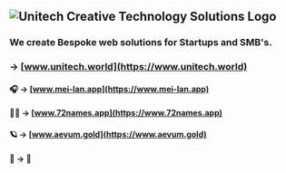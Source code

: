 
## ![Unitech Creative Technology Solutions Logo](https://www.unitech.world/images/dark-logo.svg)

### We create Bespoke web solutions for Startups and SMB's.


### &rarr; [www.unitech.world](https://www.unitech.world)
#### 🎧 &rarr; [www.mei-lan.app](https://www.mei-lan.app)
#### 🧘🏽 &rarr; [www.72names.app](https://www.72names.app)
#### 🪐 &rarr; [www.aevum.gold](https://www.aevum.gold)
#### 🦄 &rarr; 🤫

<!--

**Here are some ideas to get you started:**

🙋‍♀️ A short introduction - what is your organization all about?
🌈 Contribution guidelines - how can the community get involved?
👩‍💻 Useful resources - where can the community find your docs? Is there anything else the community should know?
🍿 Fun facts - what does your team eat for breakfast?
🧙 Remember, you can do mighty things with the power of [Markdown](https://docs.github.com/github/writing-on-github/getting-started-with-writing-and-formatting-on-github/basic-writing-and-formatting-syntax)
-->
